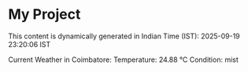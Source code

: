 # My Project

This content is dynamically generated in Indian Time (IST): 2025-09-19 23:20:06 IST


Current Weather in Coimbatore:
Temperature: 24.88 °C
Condition: mist
